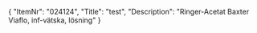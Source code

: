 {
  "ItemNr": "024124",
  "Title": "test",
  "Description": "Ringer-Acetat Baxter Viaflo, inf-vätska, lösning"
}